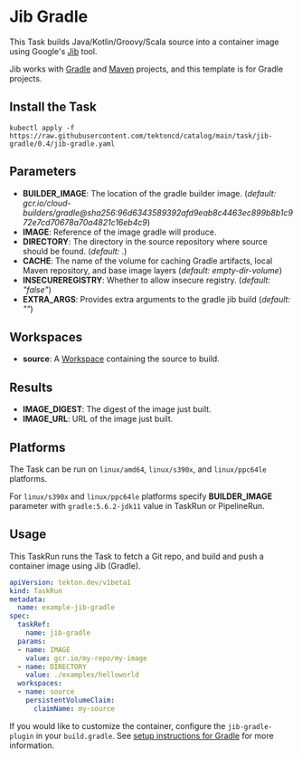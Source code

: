 # Jib Gradle

This Task builds Java/Kotlin/Groovy/Scala source into a container image using Google's [Jib](https://github.com/GoogleContainerTools/jib) tool.

Jib works with [Gradle](https://github.com/GoogleContainerTools/jib/tree/master/jib-gradle-plugin) and [Maven](https://github.com/GoogleContainerTools/jib/tree/master/jib-maven-plugin) projects, and this template is for Gradle projects.

## Install the Task

```
kubectl apply -f https://raw.githubusercontent.com/tektoncd/catalog/main/task/jib-gradle/0.4/jib-gradle.yaml
```

## Parameters

- **BUILDER_IMAGE**: The location of the gradle builder image. (*default: gcr.io/cloud-builders/gradle@sha256:96d6343589392afd9eab8c4463ec899b8b1c972e7cd70678a70a4821c16eb4c9*)
- **IMAGE**: Reference of the image gradle will produce.
- **DIRECTORY**: The directory in the source repository where source should be found. (*default: .*)
- **CACHE**: The name of the volume for caching Gradle artifacts, local Maven repository, and base image layers (*default: empty-dir-volume*)
- **INSECUREREGISTRY**: Whether to allow insecure registry. (*default: "false"*)
- **EXTRA_ARGS**: Provides extra arguments to the gradle jib build (*default: ""*)

## Workspaces

- **source**: A [Workspace](https://github.com/tektoncd/pipeline/blob/main/docs/workspaces.md) containing the source to build.

## Results

- **IMAGE_DIGEST**: The digest of the image just built.
- **IMAGE_URL**: URL of the image just built.

## Platforms

The Task can be run on `linux/amd64`, `linux/s390x`, and `linux/ppc64le` platforms.

For `linux/s390x` and `linux/ppc64le` platforms specify **BUILDER_IMAGE** parameter with `gradle:5.6.2-jdk11` value in TaskRun or PipelineRun.

## Usage

This TaskRun runs the Task to fetch a Git repo, and build and push a container image using Jib (Gradle).

```yaml
apiVersion: tekton.dev/v1beta1
kind: TaskRun
metadata:
  name: example-jib-gradle
spec:
  taskRef:
    name: jib-gradle
  params:
  - name: IMAGE
    value: gcr.io/my-repo/my-image
  - name: DIRECTORY
    value: ./examples/helloworld
  workspaces:
  - name: source
    persistentVolumeClaim:
      claimName: my-source
```

If you would like to customize the container, configure the `jib-gradle-plugin` in your `build.gradle`.
See [setup instructions for Gradle](https://github.com/GoogleContainerTools/jib/tree/master/jib-gradle-plugin#setup) for more information.
